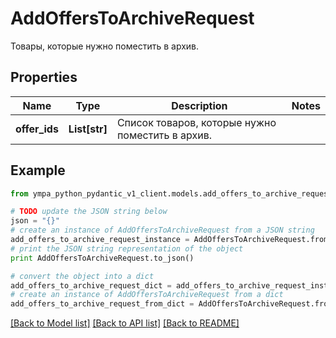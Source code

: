 # AddOffersToArchiveRequest

Товары, которые нужно поместить в архив. 

## Properties
Name | Type | Description | Notes
------------ | ------------- | ------------- | -------------
**offer_ids** | **List[str]** | Список товаров, которые нужно поместить в архив. | 

## Example

```python
from ympa_python_pydantic_v1_client.models.add_offers_to_archive_request import AddOffersToArchiveRequest

# TODO update the JSON string below
json = "{}"
# create an instance of AddOffersToArchiveRequest from a JSON string
add_offers_to_archive_request_instance = AddOffersToArchiveRequest.from_json(json)
# print the JSON string representation of the object
print AddOffersToArchiveRequest.to_json()

# convert the object into a dict
add_offers_to_archive_request_dict = add_offers_to_archive_request_instance.to_dict()
# create an instance of AddOffersToArchiveRequest from a dict
add_offers_to_archive_request_from_dict = AddOffersToArchiveRequest.from_dict(add_offers_to_archive_request_dict)
```
[[Back to Model list]](../README.md#documentation-for-models) [[Back to API list]](../README.md#documentation-for-api-endpoints) [[Back to README]](../README.md)


